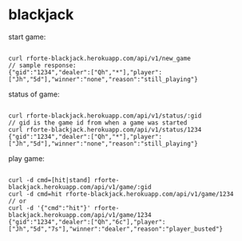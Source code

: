 blackjack
=========

start game:
<pre><code>
curl rforte-blackjack.herokuapp.com/api/v1/new_game
// sample response:
{"gid":"1234","dealer":["Qh","*"],"player":["Jh","5d"],"winner":"none","reason":"still_playing"}
</code></pre>

status of game:
<pre><code>
curl rforte-blackjack.herokuapp.com/api/v1/status/:gid
// gid is the game id from when a game was started
curl rforte-blackjack.herokuapp.com/api/v1/status/1234
{"gid":"1234","dealer":["Qh","*"],"player":["Jh","5d"],"winner":"none","reason":"still_playing"}
</code></pre>

play game:
<pre><code>
curl -d cmd=[hit|stand] rforte-blackjack.herokuapp.com/api/v1/game/:gid
curl -d cmd=hit rforte-blackjack.herokuapp.com/api/v1/game/1234
// or
curl -d '{"cmd":"hit"}' rforte-blackjack.herokuapp.com/api/v1/game/1234
{"gid":"1234","dealer":["Qh","6c"],"player":["Jh","5d","7s"],"winner":"dealer","reason":"player_busted"}
</code></pre>
